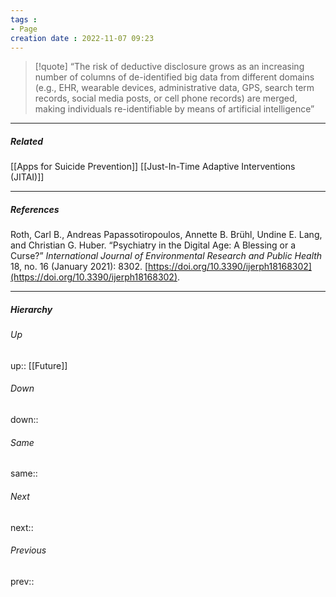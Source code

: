 ```yaml
---
tags :
- Page
creation date : 2022-11-07 09:23 
---
```


> [!quote] 
> “The risk of deductive disclosure grows as an increasing number of columns of de-identified big data from different domains (e.g., EHR, wearable devices, administrative data, GPS, search term records, social media posts, or cell phone records) are merged, making individuals re-identifiable by means of artificial intelligence”

---
##### Related
[[Apps for Suicide Prevention]]
[[Just-In-Time Adaptive Interventions (JITAI)]]

---
##### References
Roth, Carl B., Andreas Papassotiropoulos, Annette B. Brühl, Undine E. Lang, and Christian G. Huber. “Psychiatry in the Digital Age: A Blessing or a Curse?” _International Journal of Environmental Research and Public Health_ 18, no. 16 (January 2021): 8302. [https://doi.org/10.3390/ijerph18168302](https://doi.org/10.3390/ijerph18168302).

---
##### Hierarchy
###### Up
up:: [[Future]]
###### Down
down:: 
###### Same
same:: 
###### Next
next:: 
###### Previous
prev:: 